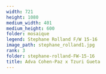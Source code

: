 ```yaml
---
width: 721
height: 1080
medium_width: 401
medium_height: 600
folder: mosaique
legend: Stephane Rolland F/W 15-16
image_path: stephane_rolland1.jpg
rank: 3
folder: stephane-rolland-FW-15-16
title: Adva Cohen-Paz x Tzuri Gueta
---
```

